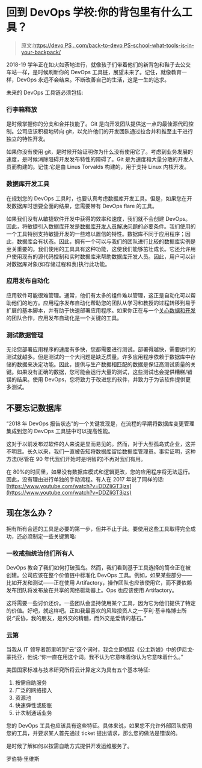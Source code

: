 # 回到 DevOps 学校:你的背包里有什么工具？

> 原文:[https://devo PS . com/back-to-devo PS-school-what-tools-is-in-your-backpack/](https://devops.com/back-to-devops-school-what-tools-are-in-your-backpack/)

2018-19 学年正在如火如荼地进行，就像孩子们带着他们的新背包和鞋子去公交车站一样，是时候刷新你的 DevOps 工具链，展望未来了。记住，就像教育一样，DevOps 永远不会结束。不断改善自己的生活，这是一生的追求。

未来的 DevOps 工具链必须包括:

### **行李箱释放**

是时候掌握你的分支和合并技能了。Git 是向开发团队提供这一点的最佳源代码控制。公司应该积极地转向 git，以允许他们的开发团队通过拉合并和推至主干进行独立的特性开发。

如果你没有使用 git，是时候开始证明你为什么没有使用它了。考虑到业务发展的速度，是时候消除阻碍开发发布特性的障碍了。Git 是为速度和大量分散的开发人员而构建的。记住:它是由 Linus Torvalds 构建的，用于支持 Linux 内核开发。

### **数据库开发工具**

在规划您的 DevOps 工具时，也要认真考虑数据库开发工具。但是，如果您在开发数据库时想要全面的结果，您需要带有 DevOps flare 的工具。

如果我们没有从敏捷软件开发中获得的效率和速度，我们就不会创建 DevOps。因此，将敏捷引入数据库开发是[数据库开发人员解决问题](https://www.datical.com/database-devops/6-problems-devops-helps-solve/)的必要条件。我们使用的一个工具特别支持敏捷开发的一些难以置信的特性。数据库不同于应用程序；因此，数据库会有状态。因此，拥有一个可以与我们的团队进行比较的数据库实例是至关重要的。我们使用的工具具有这种功能，这使我们能够茁壮成长。它还允许用户使用现有的源代码控制和实时数据库来帮助数据库开发人员。因此，用户可以针对数据库对象(如存储过程和表)执行此功能。

### **应用发布自动化**

应用软件可能很难管理。通常，他们有太多的组件难以管理，这正是自动化可以帮助他们的地方。应用程序发布自动化帮助您的团队从学习和教授的过程转移到易于扩展的基本脚本，并有助于快速部署应用程序。如果你正在与一个[关心数据和开发](https://www.datical.com/blog/5-reasons-why-cios-should-care-about-data-and-devops/)的团队合作，应用发布自动化是一个关键的工具。

### **测试数据管理**

无论您部署应用程序的速度有多快，您都需要进行测试。部署得越快，需要运行的测试就越多。但是测试的一个大问题是缺乏质量。许多应用程序依赖于数据库中存储的数据来决定功能。因此，提供与生产数据相匹配的数据是保证高测试质量的关键。如果没有正确的数据，您可能会运行大量的测试，这些测试也会提供糟糕/错误的结果。使用 DevOps，您将致力于改进您的软件，并致力于为该软件提供更多测试。

## 不要忘记数据库

“2018 年 DevOps 报告状态”的一个关键发现是，在流程的早期将数据库变更管理集成到您的 DevOps 工具链中可以提高性能。

这对于以前发布过软件的人来说是显而易见的。然而，对于大型孤岛式企业，这并不明显。长久以来，我们一直被告知将数据库留给数据库管理员。事实证明，这种方法(尽管在 90 年代我们开始时是明智的)不再对我们有用。

在 80%的时间里，如果没有数据库模式和逻辑更改，您的应用程序将无法运行。因此，没有理由进行单独的手动流程。有人在 2017 年说了同样的话:[https://www.youtube.com/watch?v=DDZIiGT3jzs](https://www.youtube.com/watch?v=DDZIiGT3jzs)

## **现在怎么办？**

拥有所有合适的工具是必要的第一步，但并不止于此。要使用这些工具取得完全成功，还必须制定一些关键策略:

### **一枚戒指统治他们所有人**

DevOps 教会了我们如何打破孤岛。然而，我们看到基于工具选择的筒仓正在被创建。公司应该在整个价值链中标准化 DevOps 工具。例如，如果某些部分——比如开发和测试——正在使用 Artifactory，操作团队也应该使用它，而不要依赖发布团队将发布放在共享的网络驱动器上。Ops 也应该使用 Artifactory。

这将需要一些讨价还价。一些团队会坚持使用某个工具，因为它为他们提供了特定的价值。好吧，就这样吧。正如我最喜欢的风险投资人之一亨利·基辛格博士所说:“妥协，我的朋友，是外交的精髓，而外交是爱情的基石。”

### **云第**

当我从 IT 领导者那里听到“云”这个词时，我会立即想起《公主新娘》中的伊尼戈·蒙托亚，他说:“你一直在用这个词。我不认为它意味着你认为它意味着什么。”

美国国家标准与技术研究所将云计算定义为具有五个基本特征:

1.  按需自助服务
2.  广泛的网络接入
3.  资源池
4.  快速弹性或膨胀
5.  计次制通话业务

您的 DevOps 工具也应该具有这些特征。具体来说，如果您不允许外部团队使用您的工具，并要求某人首先通过 ticket 提出请求，那么您的做法是错误的。

是时候了解如何以按需自助方式提供开发运维服务了。

罗伯特·里维斯
